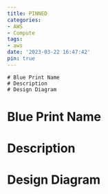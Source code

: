 ```yaml
---
title: PINNED
categories:
- AWS
- Compute
tags:
- aws
date: '2023-03-22 16:47:42'
pin: true
---
```


```
# Blue Print Name
# Description
# Design Diagram
```

# Blue Print Name
# Description
# Design Diagram